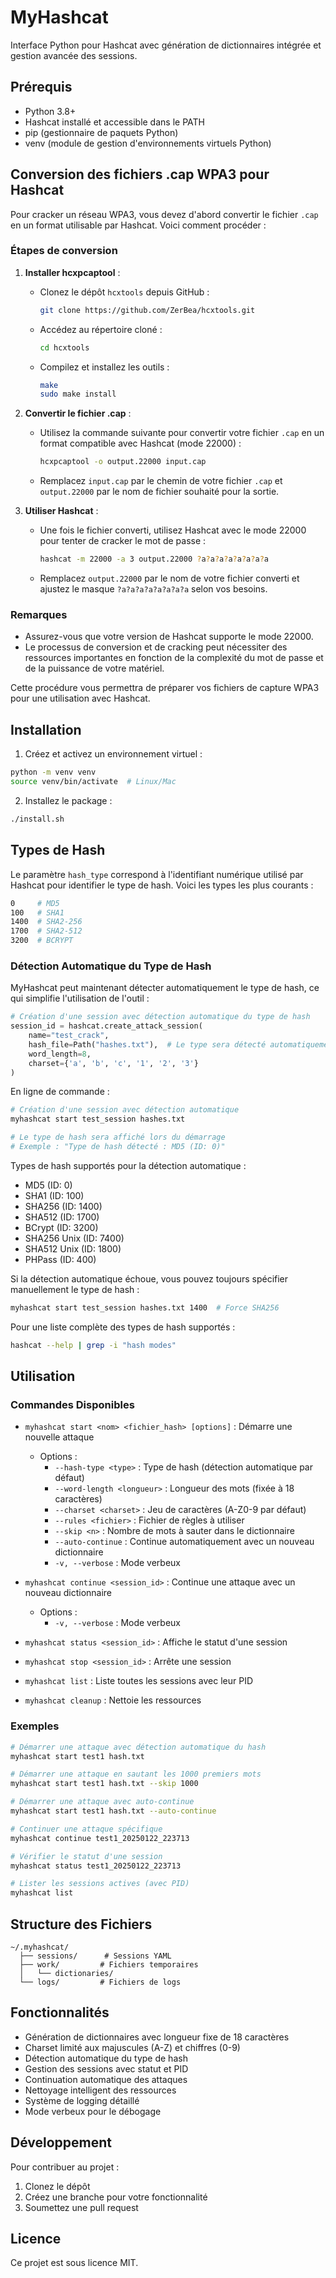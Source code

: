 # MyHashcat

Interface Python pour Hashcat avec génération de dictionnaires intégrée et gestion avancée des sessions.

## Prérequis

- Python 3.8+
- Hashcat installé et accessible dans le PATH
- pip (gestionnaire de paquets Python)
- venv (module de gestion d'environnements virtuels Python)

## Conversion des fichiers .cap WPA3 pour Hashcat

Pour cracker un réseau WPA3, vous devez d'abord convertir le fichier `.cap` en un format utilisable par Hashcat. Voici comment procéder :

### Étapes de conversion

1. **Installer hcxpcaptool** :
   - Clonez le dépôt `hcxtools` depuis GitHub :
     ```bash
     git clone https://github.com/ZerBea/hcxtools.git
     ```
   - Accédez au répertoire cloné :
     ```bash
     cd hcxtools
     ```
   - Compilez et installez les outils :
     ```bash
     make
     sudo make install
     ```

2. **Convertir le fichier .cap** :
   - Utilisez la commande suivante pour convertir votre fichier `.cap` en un format compatible avec Hashcat (mode 22000) :
     ```bash
     hcxpcaptool -o output.22000 input.cap
     ```
   - Remplacez `input.cap` par le chemin de votre fichier `.cap` et `output.22000` par le nom de fichier souhaité pour la sortie.

3. **Utiliser Hashcat** :
   - Une fois le fichier converti, utilisez Hashcat avec le mode 22000 pour tenter de cracker le mot de passe :
     ```bash
     hashcat -m 22000 -a 3 output.22000 ?a?a?a?a?a?a?a?a
     ```
   - Remplacez `output.22000` par le nom de votre fichier converti et ajustez le masque `?a?a?a?a?a?a?a?a` selon vos besoins.

### Remarques
- Assurez-vous que votre version de Hashcat supporte le mode 22000.
- Le processus de conversion et de cracking peut nécessiter des ressources importantes en fonction de la complexité du mot de passe et de la puissance de votre matériel.

Cette procédure vous permettra de préparer vos fichiers de capture WPA3 pour une utilisation avec Hashcat.

## Installation

1. Créez et activez un environnement virtuel :
```bash
python -m venv venv
source venv/bin/activate  # Linux/Mac
```

2. Installez le package :
```bash
./install.sh
```

## Types de Hash

Le paramètre `hash_type` correspond à l'identifiant numérique utilisé par Hashcat pour identifier le type de hash. Voici les types les plus courants :

```bash
0     # MD5
100   # SHA1
1400  # SHA2-256
1700  # SHA2-512
3200  # BCRYPT
```

### Détection Automatique du Type de Hash

MyHashcat peut maintenant détecter automatiquement le type de hash, ce qui simplifie l'utilisation de l'outil :

```python
# Création d'une session avec détection automatique du type de hash
session_id = hashcat.create_attack_session(
    name="test_crack",
    hash_file=Path("hashes.txt"),  # Le type sera détecté automatiquement
    word_length=8,
    charset={'a', 'b', 'c', '1', '2', '3'}
)
```

En ligne de commande :
```bash
# Création d'une session avec détection automatique
myhashcat start test_session hashes.txt

# Le type de hash sera affiché lors du démarrage
# Exemple : "Type de hash détecté : MD5 (ID: 0)"
```

Types de hash supportés pour la détection automatique :
- MD5 (ID: 0)
- SHA1 (ID: 100)
- SHA256 (ID: 1400)
- SHA512 (ID: 1700)
- BCrypt (ID: 3200)
- SHA256 Unix (ID: 7400)
- SHA512 Unix (ID: 1800)
- PHPass (ID: 400)

Si la détection automatique échoue, vous pouvez toujours spécifier manuellement le type de hash :
```bash
myhashcat start test_session hashes.txt 1400  # Force SHA256
```

Pour une liste complète des types de hash supportés :
```bash
hashcat --help | grep -i "hash modes"
```

## Utilisation

### Commandes Disponibles

- `myhashcat start <nom> <fichier_hash> [options]` : Démarre une nouvelle attaque
  - Options :
    - `--hash-type <type>` : Type de hash (détection automatique par défaut)
    - `--word-length <longueur>` : Longueur des mots (fixée à 18 caractères)
    - `--charset <charset>` : Jeu de caractères (A-Z0-9 par défaut)
    - `--rules <fichier>` : Fichier de règles à utiliser
    - `--skip <n>` : Nombre de mots à sauter dans le dictionnaire
    - `--auto-continue` : Continue automatiquement avec un nouveau dictionnaire
    - `-v, --verbose` : Mode verbeux

- `myhashcat continue <session_id>` : Continue une attaque avec un nouveau dictionnaire
  - Options :
    - `-v, --verbose` : Mode verbeux

- `myhashcat status <session_id>` : Affiche le statut d'une session
- `myhashcat stop <session_id>` : Arrête une session
- `myhashcat list` : Liste toutes les sessions avec leur PID
- `myhashcat cleanup` : Nettoie les ressources

### Exemples

```bash
# Démarrer une attaque avec détection automatique du hash
myhashcat start test1 hash.txt

# Démarrer une attaque en sautant les 1000 premiers mots
myhashcat start test1 hash.txt --skip 1000

# Démarrer une attaque avec auto-continue
myhashcat start test1 hash.txt --auto-continue

# Continuer une attaque spécifique
myhashcat continue test1_20250122_223713

# Vérifier le statut d'une session
myhashcat status test1_20250122_223713

# Lister les sessions actives (avec PID)
myhashcat list
```

## Structure des Fichiers

```
~/.myhashcat/
  ├── sessions/      # Sessions YAML
  ├── work/         # Fichiers temporaires
  │   └── dictionaries/
  └── logs/         # Fichiers de logs
```

## Fonctionnalités

- Génération de dictionnaires avec longueur fixe de 18 caractères
- Charset limité aux majuscules (A-Z) et chiffres (0-9)
- Détection automatique du type de hash
- Gestion des sessions avec statut et PID
- Continuation automatique des attaques
- Nettoyage intelligent des ressources
- Système de logging détaillé
- Mode verbeux pour le débogage

## Développement

Pour contribuer au projet :

1. Clonez le dépôt
2. Créez une branche pour votre fonctionnalité
3. Soumettez une pull request

## Licence

Ce projet est sous licence MIT. 